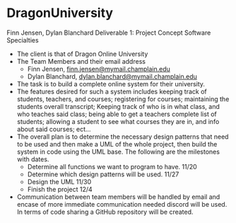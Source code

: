 # DragonUniversity

Finn Jensen, Dylan Blanchard
Deliverable 1: Project Concept
Software Specialties

* The client is that of Dragon Online University
* The Team Members and their email address
    - Finn Jensen,  finn.jensen@mymail.champlain.edu
    - Dylan Blanchard, dylan.blanchard@mymail.champlain.edu
* The task is to build a complete online system for their university. 
* The features desired for such a system includes keeping track of students, teachers, and courses; registering for courses; maintaining the students overall transcript;  Keeping track of who is in what class, and who teaches said class; being able to get a teachers complete list of students; allowing a student to see what courses they are in, and info about said courses; ect…
* The overall plan is to determine the necessary design patterns that need to be used and then make a UML of the whole project, then build the system in code using the UML base. The following are the milestones with dates.
  - Determine all functions we want to program to have. 11/20
  - Determine which design patterns will be used. 11/27
  - Design the UML 11/30
  - Finish the project 12/4
* Communication between team members will be handled by email and encase of more immediate communication needed discord will be used.  In terms of code sharing a GitHub repository will be created.
